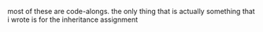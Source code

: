 most of these are code-alongs. the only thing that is actually something that i wrote is for the inheritance assignment
